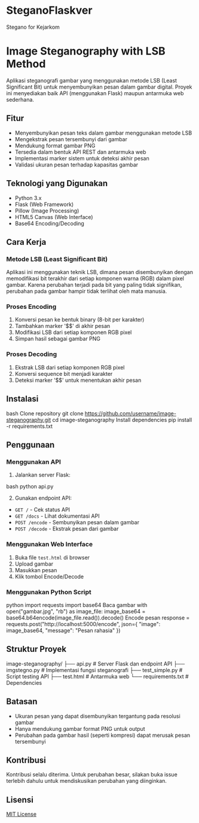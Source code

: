 # SteganoFlaskver
Stegano for Kejarkom 


# Image Steganography with LSB Method

Aplikasi steganografi gambar yang menggunakan metode LSB (Least Significant Bit) untuk menyembunyikan pesan dalam gambar digital. Proyek ini menyediakan baik API (menggunakan Flask) maupun antarmuka web sederhana.

## Fitur

- Menyembunyikan pesan teks dalam gambar menggunakan metode LSB
- Mengekstrak pesan tersembunyi dari gambar
- Mendukung format gambar PNG
- Tersedia dalam bentuk API REST dan antarmuka web
- Implementasi marker sistem untuk deteksi akhir pesan
- Validasi ukuran pesan terhadap kapasitas gambar

## Teknologi yang Digunakan

- Python 3.x
- Flask (Web Framework)
- Pillow (Image Processing)
- HTML5 Canvas (Web Interface)
- Base64 Encoding/Decoding

## Cara Kerja

### Metode LSB (Least Significant Bit)

Aplikasi ini menggunakan teknik LSB, dimana pesan disembunyikan dengan memodifikasi bit terakhir dari setiap komponen warna (RGB) dalam pixel gambar. Karena perubahan terjadi pada bit yang paling tidak signifikan, perubahan pada gambar hampir tidak terlihat oleh mata manusia.

### Proses Encoding

1. Konversi pesan ke bentuk binary (8-bit per karakter)
2. Tambahkan marker '$$' di akhir pesan
3. Modifikasi LSB dari setiap komponen RGB pixel
4. Simpan hasil sebagai gambar PNG

### Proses Decoding

1. Ekstrak LSB dari setiap komponen RGB pixel
2. Konversi sequence bit menjadi karakter
3. Deteksi marker '$$' untuk menentukan akhir pesan

## Instalasi

bash
Clone repository
git clone https://github.com/username/image-steganography.git
cd image-steganography
Install dependencies
pip install -r requirements.txt


## Penggunaan

### Menggunakan API

1. Jalankan server Flask:


bash
python api.py


2. Gunakan endpoint API:
- `GET /` - Cek status API
- `GET /docs` - Lihat dokumentasi API
- `POST /encode` - Sembunyikan pesan dalam gambar
- `POST /decode` - Ekstrak pesan dari gambar

### Menggunakan Web Interface

1. Buka file `test.html` di browser
2. Upload gambar
3. Masukkan pesan
4. Klik tombol Encode/Decode

### Menggunakan Python Script


python
import requests
import base64
Baca gambar
with open("gambar.jpg", "rb") as image_file:
image_base64 = base64.b64encode(image_file.read()).decode()
Encode pesan
response = requests.post("http://localhost:5000/encode",
json={
"image": image_base64,
"message": "Pesan rahasia"
})  

## Struktur Proyek

image-steganography/
├── api.py # Server Flask dan endpoint API
├── imgstegno.py # Implementasi fungsi steganografi
├── test_simple.py # Script testing API
├── test.html # Antarmuka web
└── requirements.txt # Dependencies

## Batasan

- Ukuran pesan yang dapat disembunyikan tergantung pada resolusi gambar
- Hanya mendukung gambar format PNG untuk output
- Perubahan pada gambar hasil (seperti kompresi) dapat merusak pesan tersembunyi

## Kontribusi

Kontribusi selalu diterima. Untuk perubahan besar, silakan buka issue terlebih dahulu untuk mendiskusikan perubahan yang diinginkan.

## Lisensi

[MIT License](LICENSE)
